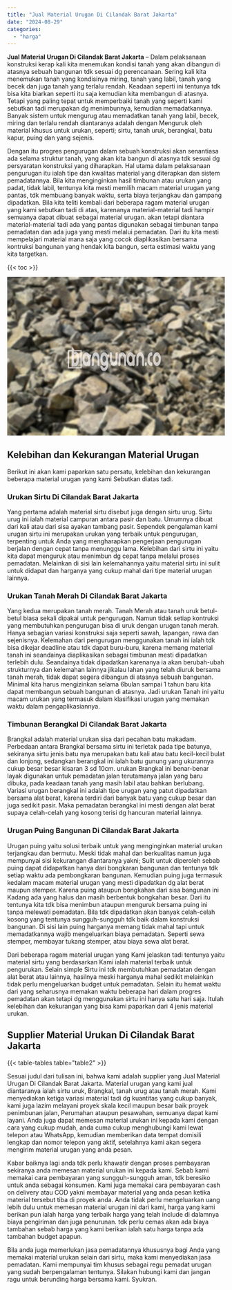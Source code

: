 ```yaml
---
title: "Jual Material Urugan Di Cilandak Barat Jakarta"
date: "2024-08-29"
categories: 
  - "harga"
---
```


**Jual Material Urugan Di Cilandak Barat Jakarta** – Dalam pelaksanaan konstruksi kerap kali kita menemukan kondisi tanah yang akan dibangun di atasnya sebuah bangunan tdk sesuai dg perencanaan. Sering kali kita menemukan tanah yang kondisinya miring, tanah yang labil, tanah yang becek dan juga tanah yang terlalu rendah. Keadaan seperti ini tentunya tdk bisa kita biarkan seperti itu saja kemudian kita membangun di atasnya. Tetapi yang paling tepat untuk memperbaiki tanah yang seperti kami sebutkan tadi merupakan dg menimbunnya, kemudian memadatkannya. Banyak sistem untuk mengurug atau memadatkan tanah yang labil, becek, miring dan terlalu rendah diantaranya adalah dengan Menguruk oleh material khusus untuk urukan, seperti; sirtu, tanah uruk, berangkal, batu kapur, puing dan yang sejenis.

Dengan itu progres pengurugan dalam sebuah konstruksi akan senantiasa ada selama struktur tanah, yang akan kita bangun di atasnya tdk sesuai dg persyaratan konstruksi yang diharapkan. Hal utama dalam pelaksanaan pengurugan itu ialah tipe dan kwalitas material yang diterapkan dan sistem pemadatannya. Bila kita menginginkan hasil timbunan atau urukan yang padat, tidak labil, tentunya kita mesti memilih macam material urugan yang pantas, tdk membuang banyak waktu, serta biaya terjangkau dan gampang dipadatkan. Bila kita teliti kembali dari beberapa ragam material urugan yang kami sebutkan tadi di atas, karenanya material-material tadi hampir semuanya dapat dibuat sebagai material urugan. akan tetapi diantara material-material tadi ada yang pantas digunakan sebagai timbunan tanpa pemadatan dan ada juga yang mesti melalui pemadatan. Dari itu kita mesti mempelajari material mana saja yang cocok diaplikasikan bersama kontruksi bangunan yang hendak kita bangun, serta estimasi waktu yang kita targetkan.

{{< toc >}}

![Jual Material Urugan Di Cilandak Barat Jakarta](/images/jual-urugan-38.png)

## Kelebihan dan Kekurangan Material Urugan

Berikut ini akan kami paparkan satu persatu, kelebihan dan kekurangan beberapa material urugan yang kami Sebutkan diatas tadi.

### Urukan Sirtu Di Cilandak Barat Jakarta

Yang pertama adalah material sirtu disebut juga dengan sirtu urug. Sirtu urug ini ialah material campuran antara pasir dan batu. Umumnya dibuat dari kali atau dari sisa ayakan tambang pasir. Sependek pengalaman kami urugan sirtu ini merupakan urukan yang terbaik untuk pengurugan, terpenting untuk Anda yang mengharapkan pengerjaan pengurugan berjalan dengan cepat tanpa menunggu lama. Kelebihan dari sirtu ini yaitu kita dapat menguruk atau menimbun dg cepat tanpa melalui proses pemadatan. Melainkan di sisi lain kelemahannya yaitu material sirtu ini sulit untuk didapat dan harganya yang cukup mahal dari tipe material urugan lainnya.

### Urukan Tanah Merah Di Cilandak Barat Jakarta

Yang kedua merupakan tanah merah. Tanah Merah atau tanah uruk betul-betul biasa sekali dipakai untuk pengurugan. Namun tidak setiap kontruksi yang membutuhkan pengurugan bisa di uruk dengan urugan tanah merah. Hanya sebagian variasi konstruksi saja seperti sawah, lapangan, rawa dan sejenisnya. Kelemahan dari pengurugan menggunakan tanah ini ialah tdk bisa dikejar deadline atau tdk dapat buru-buru, karena memang material tanah ini seandainya diaplikasikan sebagai timbunan mesti dipadatkan terlebih dulu. Seandainya tidak dipadatkan karenanya ia akan berubah-ubah strukturnya dan kelemahan lainnya jikalau lahan yang telah diuruk bersama tanah merah, tidak dapat segera dibangun di atasnya sebuah bangunan. Minimal kita harus mengizinkan selama 6bulan sampai 1 tahun baru kita dapat membangun sebuah bangunan di atasnya. Jadi urukan Tanah ini yaitu macam urukan yang termasuk dalam klasifikasi urugan yang memakan waktu dalam pengaplikasiannya.

### Timbunan Berangkal Di Cilandak Barat Jakarta

Brangkal adalah material urukan sisa dari pecahan batu makadam. Perbedaan antara Brangkal bersama sirtu ini terletak pada tipe batunya, sekiranya sirtu jenis batu nya merupakan batu kali atau batu kecil-kecil bulat dan lonjong, sedangkan berangkal ini ialah batu gunung yang ukurannya cukup besar besar kisaran 3 sd 10cm. urukan Brangkal ini benar-benar layak digunakan untuk pemadatan jalan terutamanya jalan yang baru dibuka, pada keadaan tanah yang masih labil atau bahkan berlubang. Variasi urugan berangkal ini adalah tipe urugan yang patut dipadatkan bersama alat berat, karena terdiri dari banyak batu yang cukup besar dan juga sedikit pasir. Maka pemadatan berangkal ini mesti dengan alat berat supaya celah-celah yang kosong terisi dg hancuran material lainnya.

### Urugan Puing Bangunan Di Cilandak Barat Jakarta

Urugan puing yaitu solusi terbaik untuk yang menginginkan material urukan terjangkau dan bermutu. Meski tidak mahal dan berkualitas namun juga mempunyai sisi kekurangan diantaranya yakni; Sulit untuk diperoleh sebab puing dapat didapatkan hanya dari bongkaran bangunan dan tentunya tdk setiap waktu ada pembongkaran bangunan. Kemudian puing juga termasuk kedalam macam material urugan yang mesti dipadatkan dg alat berat maupun stemper. Karena puing ataupun bongkahan dari sisa bangunan ini Kadang ada yang halus dan masih berbentuk bongkahan besar. Dari itu tentunya kita tdk bisa menimbun ataupun menguruk bersama puing ini tanpa melewati pemadatan. Bila tdk dipadatkan akan banyak celah-celah kosong yang tentunya sungguh-sungguh tdk baik dalam konstruksi bangunan. Di sisi lain puing harganya memang tidak mahal tapi untuk memadatkannya wajib mengeluarkan biaya pemadatan. Seperti sewa stemper, membayar tukang stemper, atau biaya sewa alat berat.

Dari beberapa ragam material urugan yang Kami jelaskan tadi tentunya yaitu material sirtu yang berdasarkan Kami ialah material terbaik untuk pengurukan. Selain simple Sirtu ini tdk membutuhkan pemadatan dengan alat berat atau lainnya, hasilnya meski harganya mahal sedikit melainkan tidak perlu mengeluarkan budget untuk pemadatan. Selain itu hemat waktu dari yang seharusnya memakan waktu beberapa hari dalam progres pemadatan akan tetapi dg menggunakan sirtu ini hanya satu hari saja. Itulah kelebihan dan kekurangan yang bisa kami paparkan dari 4 jenis material urukan.

## Supplier Material Urukan Di Cilandak Barat Jakarta

{{< table-tables table="table2" >}}

Sesuai judul dari tulisan ini, bahwa kami adalah supplier yang Jual Material Urugan Di Cilandak Barat Jakarta. Material urugan yang kami jual diantaranya ialah sirtu uruk, Brangkal, tanah urug atau tanah merah. Kami menyediakan ketiga variasi material tadi dg kuantitas yang cukup banyak, kami juga lazim melayani proyek skala kecil maupun besar baik proyek penimbunan jalan, Perumahan ataupun pesawahan, semuanya dapat kami layani. Anda juga dapat memesan material urukan ini kepada kami dengan cara yang cukup mudah, anda cuma cukup menghubungi kami lewat telepon atau WhatsApp, kemudian memberikan data tempat domisili lengkap dan nomor telepon yang aktif, setelahnya kami akan segera mengirim material urugan yang anda pesan.

Kabar baiknya lagi anda tdk perlu khawatir dengan proses pembayaran sekiranya anda memesan material urukan ini kepada kami. Sebab kami memakai cara pembayaran yang sungguh-sungguh aman, tdk beresiko untuk anda sebagai konsumen. Kami juga memakai cara pembayaran cash on delivery atau COD yakni membayar material yang anda pesan ketika material tersebut tiba di proyek anda. Anda tidak perlu mengeluarkan uang lebih dulu untuk memesan material urugan ini dari kami, harga yang kami berikan pun ialah harga yang terbaik harga yang telah include di dalamnya biaya pengiriman dan juga penurunan. tdk perlu cemas akan ada biaya tambahan sebab harga yang kami berikan ialah satu harga tanpa ada tambahan budget apapun.

Bila anda juga memerlukan jasa pemadatannya khususnya bagi Anda yang memakai material urukan selain dari sirtu, maka kami menyediakan jasa pemadatan. Kami mempunyai tim khusus sebagai regu pemadat urugan yang sudah berpengalaman tentunya. Silakan hubungi kami dan jangan ragu untuk berunding harga bersama kami. Syukran.
